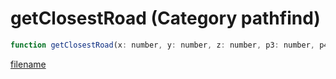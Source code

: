 # getClosestRoad (Category pathfind)

```js
function getClosestRoad(x: number, y: number, z: number, p3: number, p4: int, p5: vectorPtr, p6: vectorPtr, p7: intPtr, p8: intPtr, p9: numberPtr, p10: boolean): Array
```

[filename](getClosestRoad_m.md ':include')